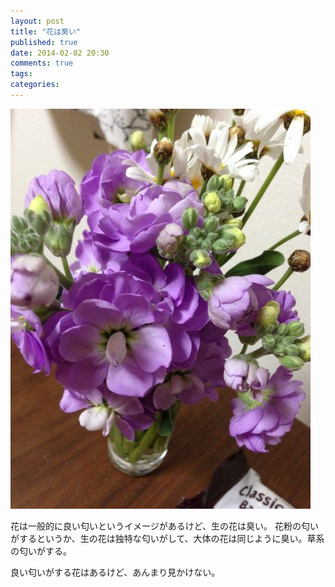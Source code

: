 ```yaml
---
layout: post
title: "花は臭い"
published: true
date: 2014-02-02 20:30
comments: true
tags: 
categories: 
---
```


![IMG_1817.jpg](/images/2014/02/02/IMG_1817.jpg)

花は一般的に良い匂いというイメージがあるけど、生の花は臭い。
花粉の匂いがするというか、生の花は独特な匂いがして、大体の花は同じように臭い。草系の匂いがする。

良い匂いがする花はあるけど、あんまり見かけない。
